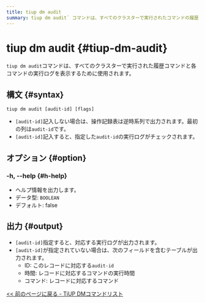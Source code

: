 ```yaml
---
title: tiup dm audit
summary: tiup dm audit` コマンドは、すべてのクラスターで実行されたコマンドの履歴と各コマンドの実行ログを表示するために使用されます。 `[audit-id]` が入力されていない場合は、`audit-id`、実行時間、コマンドを示す操作記録のテーブルが逆時系列で出力されます。 `[audit-id]` が入力されている場合は、指定された `audit-id` の実行ログがチェックされます。 `-h, --help` オプションはヘルプ情報を出力。 `[audit-id]` が指定されている場合は、対応する実行ログが出力されます。 指定されていない場合は、ID、時間、コマンドのフィールドを持つテーブルが出力されます。
---
```


# tiup dm audit {#tiup-dm-audit}

`tiup dm audit`コマンドは、すべてのクラスターで実行された履歴コマンドと各コマンドの実行ログを表示するために使用されます。

## 構文 {#syntax}

```shell
tiup dm audit [audit-id] [flags]
```

-   `[audit-id]`記入しない場合は、操作記録表は逆時系列で出力されます。最初の列は`audit-id`です。
-   `[audit-id]`記入すると、指定した`audit-id`の実行ログがチェックされます。

## オプション {#option}

### -h, --help {#h-help}

-   ヘルプ情報を出力します。
-   データ型: `BOOLEAN`
-   デフォルト: false

## 出力 {#output}

-   `[audit-id]`指定すると、対応する実行ログが出力されます。
-   `[audit-id]`が指定されていない場合は、次のフィールドを含むテーブルが出力されます。
    -   ID: このレコードに対応する`audit-id`
    -   時間: レコードに対応するコマンドの実行時間
    -   コマンド: レコードに対応するコマンド

[&lt;&lt; 前のページに戻る - TiUP DMコマンドリスト](/tiup/tiup-component-dm.md#command-list)
